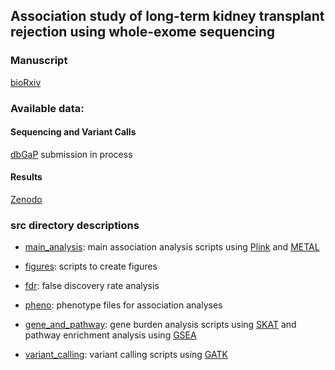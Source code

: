 ## Association study of long-term kidney transplant rejection using whole-exome sequencing

### Manuscript
[bioRxiv](https://www.biorxiv.org/)

### Available data:
#### Sequencing and Variant Calls
[dbGaP](https://www.ncbi.nlm.nih.gov/gap/) submission in process

#### Results
[Zenodo](https://zenodo.org/record/1453460)

### src directory descriptions

* [main_analysis](./src/main_analysis):
main association analysis scripts using [Plink](https://www.cog-genomics.org/plink2) and [METAL](https://genome.sph.umich.edu/wiki/METAL_Documentation)

* [figures](./src/figures):
scripts to create figures

* [fdr](./src/fdr):
false discovery rate analysis

* [pheno](./src/pheno):
phenotype files for association analyses

* [gene_and_pathway](./src/gene_and_pathway):
gene burden analysis scripts using [SKAT](https://www.hsph.harvard.edu/skat/) and pathway enrichment analysis using [GSEA](http://software.broadinstitute.org/gsea/index.jsp)

* [variant_calling](./src/variant_calling):
variant calling scripts using [GATK](https://software.broadinstitute.org/gatk/)
